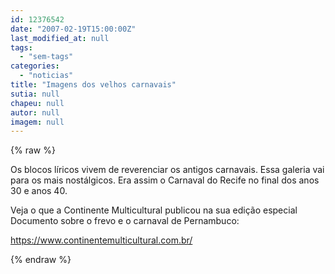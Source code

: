 ```yaml
---
id: 12376542
date: "2007-02-19T15:00:00Z"
last_modified_at: null
tags:
  - "sem-tags"
categories:
  - "noticias"
title: "Imagens dos velhos carnavais"
sutia: null
chapeu: null
autor: null
imagem: null
---
```

{% raw %}
<p><P>Os blocos líricos vivem de reverenciar os antigos carnavais. Essa galeria vai para os mais nostálgicos. Era assim o Carnaval do Recife no final dos anos 30 e anos 40.</P></p>
<p><P>Veja o que a Continente Multicultural publicou na sua edição especial Documento sobre o frevo e o carnaval de Pernambuco:</P></p>
<p><P><A href=\"https://www.continentemulticultural.com.br/\">https://www.continentemulticultural.com.br/</A></P> </p>
{% endraw %}